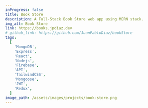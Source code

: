 ```yaml
---
inProgress: false
title: Book Store
description: A Full-Stack Book Store web app using MERN stack.
img_alt: Book Store
link: https://books.jpdiaz.dev
# github_link: https://github.com/JuanPabloDiaz/bookStore
tags:
  [
    'MongoDB',
    'Express',
    'React',
    'Nodejs',
    'Firebase',
    'API',
    'TailwindCSS',
    'Mongoose',
    'JWT',
    'Redux',
  ]
image_path: /assets/images/projects/book-store.png
---
```

